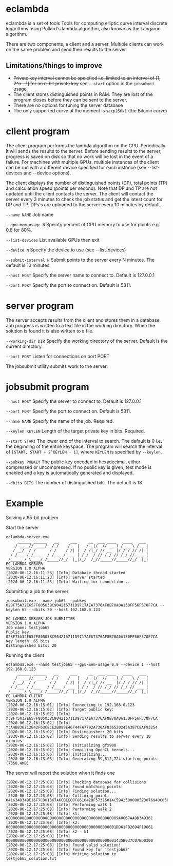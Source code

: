 # eclambda

eclambda is a set of tools 
Tools for computing elliptic curve interval discrete logarithms using Pollard's lambda algorithm, also known as the kangaroo algorithm.

There are two components, a client and a server. Multiple clients can work on the same problem and send their results to the server.

## Limitations/things to improve

- ~~Private key interval cannot be spciefied i.e. limited to an interval of [1, 2^n - 1] for an n-bit private key~~ see `--start` option in the `jobsubmit` usage.
- The client stores distinguished points in RAM. They are lost of the program closes before they can be sent to the server.
- There are no options for tuning the server database
- The only supported curve at the moment is `secp256k1` (the Bitcoin curve)

# client program

The client program performs the lambda algorithm on the GPU. Periodically it will sends the results to the server.
Before sending results to the server, progress is saved on disk so that no work will be lost in the event of a failure. For machines with multiple GPUs, multiple instances of the client can be run with a different device specified for each instance (see --list-devices and --device options).

The client displays the number of distinguished points (DP), total points (TP) and calculation speed (points per second). Note that DP and TP are
not updated until the client contacts the server. The client will contact the server every 3 minutes to check the job status and get the latest
count for DP and TP. DPs's are uploaded to the server every 10 minutes by default.


`--name NAME`
Job name

`--gpu-mem-usage N`
Specify percent of GPU memory to use for points e.g. 0.8 for 80%.

`--list-devices`
List available GPUs then exit

`--device N`
Specify the device to use (see --list-devices)

`--submit-interval N`
Submit points to the server every N minutes. The default is 10 minutes.

`--host HOST`
Specify the server name to connect to. Default is 127.0.0.1

`--port PORT`
Specify the port to connect on. Default is 5311.



# server program

The server accepts results from the client and stores them in a database. Job progress is written to a text file in the working directory. When
the solution is found it is also written to a file.

`--working-dir DIR`
Specify the working directory of the server. Default is the current directory.

`--port PORT`
Listen for connections on port PORT


The jobsubmit utility submits work to the server.

# jobsubmit program

`--host HOST`
Specify the server to connect to. Default is 127.0.0.1

`--port PORT`
Specify the port to connect on. Default is 5311.

`--name NAME`
Specify the name of the job. Required.

`--keylen KEYLEN`
Length of the target private key in bits. Required.

`--start START`
The lower end of the interval to search. The default is 0 i.e. the beginning of the entire keyspace. The program will search the interval of `[START, START + 2^KEYLEN - 1]`, where `KEYLEN` is specified by `--keylen`.

`--pubkey PUBKEY`
The public key encoded in hexadecimal, either compressed or uncompressed. If no public key is given, test mode is enabled and a key is automatically generated and displayed.

`--dbits BITS`
The number of distinguished bits. The default is 18. 


# Example

Solving a 65-bit problem

Start the server

```
eclambda-server.exe
     ______ ______   __     ___     __  ___ ____   ____   ___
    / ____// ____/  / /    /   |   /  |/  // __ ) / __ \ /   |
   / __/  / /      / /    / /| |  / /|_/ // __  |/ / / // /| |
  / /___ / /___   / /___ / ___ | / /  / // /_/ // /_/ // ___ |
 /_____ / \____/ /_____//_/  |_|/_/  /_//_____//_____//_/  |_|
EC LAMBDA SERVER
VERSION 1.0 ALPHA
[2020-06-12.16:11:23] [Info] Database thread started
[2020-06-12.16:11:23] [Info] Server started
[2020-06-12.16:11:23] [Info] Waiting for connection...
```



Submitting a job to the server
```
jobsubmit.exe --name job65 --pubkey 028F75A32E657F80503BC904215711D9717AEA7376AF8B70A0A130FF56F370F7CA --keylen 65 --dbits 20 --host 192.168.0.123

EC LAMBDA SERVER JOB SUBMITTER
VERSION 1.0 ALPHA
Job name: testjob65
Public key: 028F75A32E657F80503BC904215711D9717AEA7376AF8B70A0A130FF56F370F7CA
Key length: 65 bits
Distinguished bits: 20
```


Running the client
```
eclambda.exe --name testjob65 --gpu-mem-usage 0.9 --device 1 --host 192.168.0.123
     ______ ______   __     ___     __  ___ ____   ____   ___
    / ____// ____/  / /    /   |   /  |/  // __ ) / __ \ /   |
   / __/  / /      / /    / /| |  / /|_/ // __  |/ / / // /| |
  / /___ / /___   / /___ / ___ | / /  / // /_/ // /_/ // ___ |
 /_____ / \____/ /_____//_/  |_|/_/  /_//_____//_____//_/  |_|
EC LAMBDA CLIENT
VERSION 1.0 ALPHA
[2020-06-12.16:15:01] [Info] Connecting to 192.168.0.123
[2020-06-12.16:15:02] [Info] Target public key:
[2020-06-12.16:15:02] [Info] X:8F75A32E657F80503BC904215711D9717AEA7376AF8B70A0A130FF56F370F7CA
[2020-06-12.16:15:02] [Info] Y:A4B836212E42F63C8CE2B899E46F44FA7792A730AF836520245A387C8AF93254
[2020-06-12.16:15:02] [Info] Distinguisher: 20 bits
[2020-06-12.16:15:02] [Info] Sending results to server every 10 minutes
[2020-06-12.16:15:02] [Info] Initializing gfx900
[2020-06-12.16:15:02] [Info] Compiling OpenCL kernels...
[2020-06-12.16:15:06] [Info] Initializing...
[2020-06-12.16:15:06] [Info] Generating 59,812,724 starting points (7358.4MB)
```

The server will report the solution when it finds one

```
[2020-06-12.17:25:08] [Info] Checking database for collisions
[2020-06-12.17:25:08] [Info] Found matching points!
[2020-06-12.17:25:08] [Info] Finding solution...
[2020-06-12.17:25:08] [Info] Colliding point: 041634D34BE16F7CD81367A6CDEE08F861042BF57315014C5942300000523876948C85F71DD8BD386E3E4EFB719BD9D5B68815ED6D7BE358A0841F38B61189D67A
[2020-06-12.17:25:08] [Info] Performing walk 1
[2020-06-12.17:25:08] [Info] Performing walk 2
[2020-06-12.17:25:08] [Info] k1: 0000000000000000000000000000000000000000000000009A0667AA8D349361
[2020-06-12.17:25:08] [Info] k2: 000000000000000000000000000000000000000000000001DD61FB2694F19661
[2020-06-12.17:25:08] [Info] k2 - k1
[2020-06-12.17:25:08] [Info] 000000000000000000000000000000000000000000000001435B937C07BD0300
[2020-06-12.17:25:08] [Info] Found valid solution!
[2020-06-12.17:25:08] [Info] Found key for 'testjob65'
[2020-06-12.17:25:08] [Info] Writing solution to testjob65_solution.txt
```
